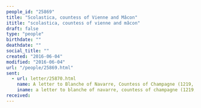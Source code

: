 ```yaml
---
people_id: "25869"
title: "Scolastica, countess of Vienne and Mâcon"
ititle: "scolastica, countess of vienne and mâcon"
draft: false
type: "people"
birthdate: ""
deathdate: ""
social_title: ""
created: "2016-06-04"
modified: "2016-06-04"
url: "/people/25869.html"
sent:
  - url: letter/25870.html
    name: A letter to Blanche of Navarre, Countess of Champagne (1219, January 11)
    iname: a letter to blanche of navarre, countess of champagne (1219, january 11)
received:
---
```

